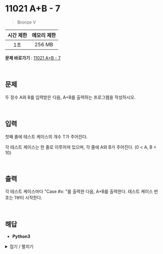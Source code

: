 # 11021 A+B - 7
> Bronze V

|시간 제한|메모리 제한|
|:---:|:---:|
|1초|256 MB|

**문제 바로가기** : [11021 A+B - 7](https://www.acmicpc.net/problem/11021 "11021 A+B - 7")

</br>

## 문제
두 정수 A와 B를 입력받은 다음, A+B를 출력하는 프로그램을 작성하시오.

</br>

## 입력
첫째 줄에 테스트 케이스의 개수 T가 주어진다.

각 테스트 케이스는 한 줄로 이루어져 있으며, 각 줄에 A와 B가 주어진다. (0 < A, B < 10)

</br>

## 출력
각 테스트 케이스마다 "Case #x: "를 출력한 다음, A+B를 출력한다. 테스트 케이스 번호는 1부터 시작한다.

</br>

## 해답
- **Python3**
<details>
<summary>접기 / 펼치기</summary>
<div markdown="1">

```py
import sys
loops = int(input())

for i in range(loops):
    aryInput = tuple(map(int, sys.stdin.readline().split()))
    print("Case #", i+1, ": ", sum(aryInput), sep="")
```

</div>
</details>